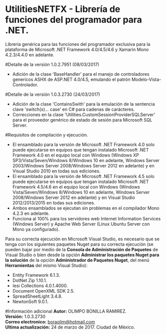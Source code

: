 # UtilitiesNETFX - Librería de funciones del programador para .NET.
Librería genérica para las funciones del programador exclusiva para la plataforma de Microsoft .NET Framework 4.0/4.5/4.6 y Xamarin Mono 4.2.3/4.4.0 en adelante.

#Detalle de la versión 1.0.2.7951 (08/03/2017)
* Adición de la clase 'BaseHandler' para el manejo de controladores genericos ASHX de ASP.NET 4.0/4.5, emulando el patrón Modelo-Vista-Controlador.

#Detalle de la versión 1.0.3.2730 (24/03/2017)
* Adición de la clase 'ContainsSwith' para la emulación de la sentencia clave 'switch(x)... case' en C# para cadenas de carácteres.
* Correcciones en la clase 'Utilities.CustomSessionProviderSQLServer' para el proveedor genérico de estado de sesión para Microsoft SQL Server.


#Requisitos de compilación y ejecución.
* El ensamblado para la versión de Microsoft .NET Framework 4.0 solo puede ejecutarse en equipos que tengan instalado Microsoft .NET Framework 4.0 en el equipo local con Windows (Windows XP SP3/Vista/Seven/Windows 8/Windows 10 en adelante, Windows Server 2003/Windows Server 2008/Windows Server 2012 en adelante) y en Visual Studio 2010 en todas sus ediciones.
* El ensamblado para la versión de Microsoft .NET Framework 4.5 solo puede ejecutarse en equipos que tengan instalado Microsoft .NET Framework 4.5/4.6 en el equipo local con Windows (Windows Vista/Seven/Windows 8/Windows 10 en adelante, Windows Server 2008/Windows Server 2012 en adelante) y en Visual Studio 2012/2013/2015 en todas sus ediciones.
* Ambos ensamblados se ejecutan sin problemas en el compilador Mono 4.2.3 en adelante.
* Funciona al 100% para los servidores web Internet Information Services (Windows Server) y Apache Web Server (Linux Ubuntu Server con Mono ya configurado).

<p>Para su correcta ejecución en Microsoft Visual Studio, es necesario que se tenga con los siguientes paquetes Nuget para su correcta ejecución (se pueden bajar por medio de la <strong>Consola de Administración de Paquetes</strong> de Visual Studio o bien desde la opci&oacute;n <strong>Administrar los paquetes Nuget para la soluci&oacute;n</strong> de la opci&oacute;n <strong>Administrador de Paquetes Nuget</strong>, del men&uacute; <strong>Herramientas</strong> del mismo Visual Studio):</p>

* Entity Framework 6.1.3.
* DotNet Zip 1.10.1.
* Iesi Collections 4.0.1.4000.
* Document OpenXML SDK 2.5.
* SpreadSheetLight 3.4.8.
* NewtonSoft 9.0.1.

#Información adicional
<strong>Autor:</strong> OLIMPO BONILLA RAMIREZ.<br/>
<strong>Versión:</strong> 1.0.3.2730<br/>
<strong>Correo electronico:</strong> boraolim@hotmail.com <br />
<strong>Ultima actualización:</strong> 24 de marzo de 2017. Ciudad de M&eacute;xico.